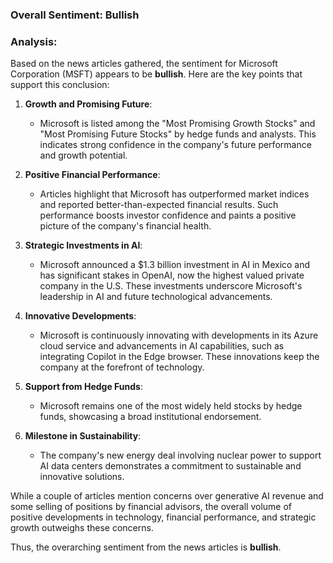 ### Overall Sentiment: Bullish

### Analysis:

Based on the news articles gathered, the sentiment for Microsoft Corporation (MSFT) appears to be **bullish**. Here are the key points that support this conclusion:

1. **Growth and Promising Future**:
   - Microsoft is listed among the "Most Promising Growth Stocks" and "Most Promising Future Stocks" by hedge funds and analysts. This indicates strong confidence in the company's future performance and growth potential.

2. **Positive Financial Performance**:
   - Articles highlight that Microsoft has outperformed market indices and reported better-than-expected financial results. Such performance boosts investor confidence and paints a positive picture of the company's financial health.

3. **Strategic Investments in AI**:
   - Microsoft announced a $1.3 billion investment in AI in Mexico and has significant stakes in OpenAI, now the highest valued private company in the U.S. These investments underscore Microsoft's leadership in AI and future technological advancements.

4. **Innovative Developments**:
   - Microsoft is continuously innovating with developments in its Azure cloud service and advancements in AI capabilities, such as integrating Copilot in the Edge browser. These innovations keep the company at the forefront of technology.

5. **Support from Hedge Funds**:
   - Microsoft remains one of the most widely held stocks by hedge funds, showcasing a broad institutional endorsement.

6. **Milestone in Sustainability**:
   - The company's new energy deal involving nuclear power to support AI data centers demonstrates a commitment to sustainable and innovative solutions.

While a couple of articles mention concerns over generative AI revenue and some selling of positions by financial advisors, the overall volume of positive developments in technology, financial performance, and strategic growth outweighs these concerns. 

Thus, the overarching sentiment from the news articles is **bullish**.